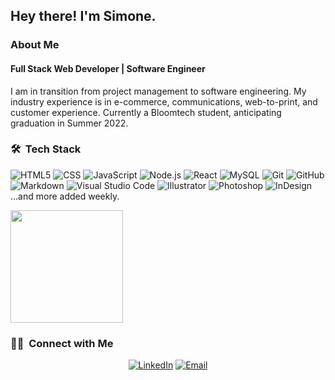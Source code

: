 <h2> Hey there! I'm Simone.</h2>

<h3> About Me </h3>

<h4>Full Stack Web Developer | Software Engineer</h4>

I am in transition from project management to software engineering. My industry experience is in e-commerce, communications, web-to-print, and customer experience. Currently a Bloomtech student, anticipating graduation in Summer 2022.

<h3> 🛠 &nbsp;Tech Stack</h3>

  ![HTML5](https://img.shields.io/badge/-HTML5-333333?style=flat&logo=HTML5)
  ![CSS](https://img.shields.io/badge/-CSS-333333?style=flat&logo=CSS3&logoColor=1572B6)
  ![JavaScript](https://img.shields.io/badge/-JavaScript-333333?style=flat&logo=javascript)
  ![Node.js](https://img.shields.io/badge/-Node.js-333333?style=flat&logo=node.js)
  ![React](https://img.shields.io/badge/-React-333333?style=flat&logo=react)
  ![MySQL](https://img.shields.io/badge/-MySQL-333333?style=flat&logo=mysql)
  ![Git](https://img.shields.io/badge/-Git-333333?style=flat&logo=git)
  ![GitHub](https://img.shields.io/badge/-GitHub-333333?style=flat&logo=github)
  ![Markdown](https://img.shields.io/badge/-Markdown-333333?style=flat&logo=markdown)
  ![Visual Studio Code](https://img.shields.io/badge/-Visual%20Studio%20Code-333333?style=flat&logo=visual-studio-code&logoColor=007ACC)
  ![Illustrator](https://img.shields.io/badge/-Illustrator-333333?style=flat&logo=adobe-illustrator)
  ![Photoshop](https://img.shields.io/badge/-Photoshop-333333?style=flat&logo=adobe-photoshop)
  ![InDesign](https://img.shields.io/badge/-InDesign-333333?style=flat&logo=adobe-indesign)
...and more added weekly.
<br/>

<a href="https://github.com/AVS1508">
  <img height="180em" src="https://github-readme-stats.vercel.app/api?username=sim-taa&theme=buefy&show_icons=true" />
</a>

<br/>

<h3> 🤝🏻 &nbsp;Connect with Me </h3>

<p align="center">
<a href="https://www.linkedin.com/in/simonetaarnskov/"><img alt="LinkedIn" src="https://img.shields.io/badge/LinkedIn-Simone%20Taarnskov%20-blue?style=flat-square&logo=linkedin"></a>
<a href="mailto:simone.taarnskov@gmail.com"><img alt="Email" src="https://img.shields.io/badge/Email-simone@taarnskov.com-blue?style=flat-square&logo=gmail"></a>
</p>
